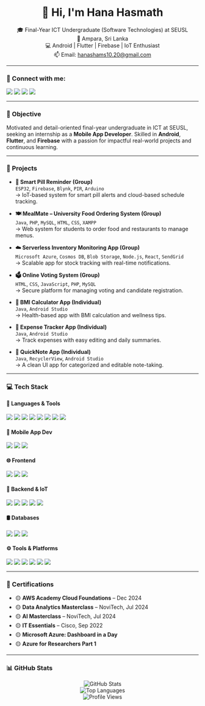 <h1 align="center">👋 Hi, I'm Hana Hasmath</h1>

<p align="center">
🎓 Final-Year ICT Undergraduate (Software Technologies) at SEUSL  
<br>📍 Ampara, Sri Lanka  
<br>💻 Android | Flutter | Firebase | IoT Enthusiast  
<br>📫 Email: <a href="mailto:hanashams10.20@gmail.com">hanashams10.20@gmail.com</a>  
</p>

---

### 📲 Connect with me:

<p align="left">
  <a href="https://www.linkedin.com/in/hana-shams-a61a10229" target="_blank"><img src="https://img.shields.io/badge/LinkedIn-0A66C2?style=for-the-badge&logo=linkedin&logoColor=white"/></a>
  <a href="mailto:hanashams10.20@gmail.com"><img src="https://img.shields.io/badge/Gmail-D14836?style=for-the-badge&logo=gmail&logoColor=white"/></a>
  <a href="https://www.instagram.com/" target="_blank"><img src="https://img.shields.io/badge/Instagram-E4405F?style=for-the-badge&logo=instagram&logoColor=white"/></a>
  <a href="https://t.me/yourtelegram" target="_blank"><img src="https://img.shields.io/badge/Telegram-2CA5E0?style=for-the-badge&logo=telegram&logoColor=white"/></a>
</p>

---

### 🚀 Objective

Motivated and detail-oriented final-year undergraduate in ICT at SEUSL, seeking an internship as a **Mobile App Developer**. Skilled in **Android**, **Flutter**, and **Firebase** with a passion for impactful real-world projects and continuous learning.

---

### 💼 Projects

- **🔔 Smart Pill Reminder (Group)**  
  `ESP32`, `Firebase`, `Blynk`, `PIR`, `Arduino`  
  → IoT-based system for smart pill alerts and cloud-based schedule tracking.

- **🍽️ MealMate – University Food Ordering System (Group)**  
  `Java`, `PHP`, `MySQL`, `HTML`, `CSS`, `XAMPP`  
  → Web system for students to order food and restaurants to manage menus.

- **☁️ Serverless Inventory Monitoring App (Group)**  
  `Microsoft Azure`, `Cosmos DB`, `Blob Storage`, `Node.js`, `React`, `SendGrid`  
  → Scalable app for stock tracking with real-time notifications.

- **🗳️ Online Voting System (Group)**  
  `HTML`, `CSS`, `JavaScript`, `PHP`, `MySQL`  
  → Secure platform for managing voting and candidate registration.

- **📱 BMI Calculator App (Individual)**  
  `Java`, `Android Studio`  
  → Health-based app with BMI calculation and wellness tips.

- **💸 Expense Tracker App (Individual)**  
  `Java`, `Android Studio`  
  → Track expenses with easy editing and daily summaries.

- **📝 QuickNote App (Individual)**  
  `Java`, `RecyclerView`, `Android Studio`  
  → A clean UI app for categorized and editable note-taking.

---

### 💻 Tech Stack

#### 🚀 Languages & Tools
<p>
  <img src="https://img.shields.io/badge/HTML5-E34F26?style=for-the-badge&logo=html5&logoColor=white"/>
  <img src="https://img.shields.io/badge/CSS3-1572B6?style=for-the-badge&logo=css3&logoColor=white"/>
  <img src="https://img.shields.io/badge/JavaScript-F7DF1E?style=for-the-badge&logo=javascript&logoColor=black"/>
  <img src="https://img.shields.io/badge/PHP-777BB4?style=for-the-badge&logo=php&logoColor=white"/>
  <img src="https://img.shields.io/badge/Java-ED8B00?style=for-the-badge&logo=java&logoColor=white"/>
  <img src="https://img.shields.io/badge/C%20Language-A8B9CC?style=for-the-badge&logo=c&logoColor=white"/>
  <img src="https://img.shields.io/badge/C++-00599C?style=for-the-badge&logo=c%2B%2B&logoColor=white"/>
  <img src="https://img.shields.io/badge/Python-3776AB?style=for-the-badge&logo=python&logoColor=white"/>
</p>

#### 📱 Mobile App Dev
<p>
  <img src="https://img.shields.io/badge/Android_Studio-3DDC84?style=for-the-badge&logo=android-studio&logoColor=white"/>
  <img src="https://img.shields.io/badge/Flutter-02569B?style=for-the-badge&logo=flutter&logoColor=white"/>
  <img src="https://img.shields.io/badge/Firebase-FFCA28?style=for-the-badge&logo=firebase&logoColor=black"/>
</p>

#### 🌐 Frontend
<p>
  <img src="https://img.shields.io/badge/Bootstrap-7952B3?style=for-the-badge&logo=bootstrap&logoColor=white"/>
  <img src="https://img.shields.io/badge/React-61DAFB?style=for-the-badge&logo=react&logoColor=black"/>
  <img src="https://img.shields.io/badge/Angular-DD0031?style=for-the-badge&logo=angular&logoColor=white"/>
</p>

#### 🔧 Backend & IoT
<p>
  <img src="https://img.shields.io/badge/Node.js-339933?style=for-the-badge&logo=nodedotjs&logoColor=white"/>
  <img src="https://img.shields.io/badge/Laravel-F9322C?style=for-the-badge&logo=laravel&logoColor=white"/>
  <img src="https://img.shields.io/badge/.NET-512BD4?style=for-the-badge&logo=dotnet&logoColor=white"/>
  <img src="https://img.shields.io/badge/Arduino-00979D?style=for-the-badge&logo=arduino&logoColor=white"/>
  <img src="https://img.shields.io/badge/Blynk-18B6F6?style=for-the-badge&logo=blynk&logoColor=white"/>
</p>

#### 🛢️ Databases
<p>
  <img src="https://img.shields.io/badge/Firebase_DB-FFA611?style=for-the-badge&logo=firebase&logoColor=white"/>
  <img src="https://img.shields.io/badge/MySQL-00758F?style=for-the-badge&logo=mysql&logoColor=white"/>
  <img src="https://img.shields.io/badge/MongoDB-47A248?style=for-the-badge&logo=mongodb&logoColor=white"/>
</p>

#### ⚙️ Tools & Platforms
<p>
  <img src="https://img.shields.io/badge/Git-F05032?style=for-the-badge&logo=git&logoColor=white"/>
  <img src="https://img.shields.io/badge/GitHub-181717?style=for-the-badge&logo=github&logoColor=white"/>
  <img src="https://img.shields.io/badge/VS_Code-007ACC?style=for-the-badge&logo=visual-studio-code&logoColor=white"/>
  <img src="https://img.shields.io/badge/Android_Studio-3DDC84?style=for-the-badge&logo=android-studio&logoColor=white"/>
  <img src="https://img.shields.io/badge/Azure-0078D4?style=for-the-badge&logo=microsoft-azure&logoColor=white"/>
  <img src="https://img.shields.io/badge/AWS-232F3E?style=for-the-badge&logo=amazon-aws&logoColor=white"/>
</p>

---

### 📜 Certifications

- 🟡 **AWS Academy Cloud Foundations** – Dec 2024  
- 🟡 **Data Analytics Masterclass** – NoviTech, Jul 2024  
- 🟡 **AI Masterclass** – NoviTech, Jul 2024  
- 🟡 **IT Essentials** – Cisco, Sep 2022  
- 🟡 **Microsoft Azure: Dashboard in a Day**  
- 🟡 **Azure for Researchers Part 1**

---

### 📊 GitHub Stats

<p align="center">
  <img src="https://github-readme-stats.vercel.app/api?username=HanaShams&show_icons=true&theme=tokyonight" alt="GitHub Stats" />
  <br>
  <img src="https://github-readme-stats.vercel.app/api/top-langs/?username=HanaShams&layout=compact&theme=tokyonight" alt="Top Languages" />
  <br>
  <img src="https://komarev.com/ghpvc/?username=HanaShams&color=blue" alt="Profile Views" />
</p>

